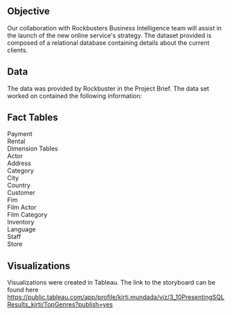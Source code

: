 ## Objective
Our collaboration with Rockbusters Business Intelligence team will assist in the launch of the new online service's strategy. The dataset provided is composed of a relational database containing details about the current clients.

## Data
The data was provided by Rockbuster in the Project Brief. The data set worked on contained the following information:

## Fact Tables
Payment  
Rental  
Dimension Tables   
Actor  
Address  
Category  
City  
Country  
Customer  
Fim  
Film Actor  
Film Category  
Inventory    
Language  
Staff  
Store  

## Visualizations
Visualizations were created in Tableau. The link to the storyboard can be found here   https://public.tableau.com/app/profile/kirti.mundada/viz/3_10PresentingSQLResults_kirti/TopGenres?publish=yes
